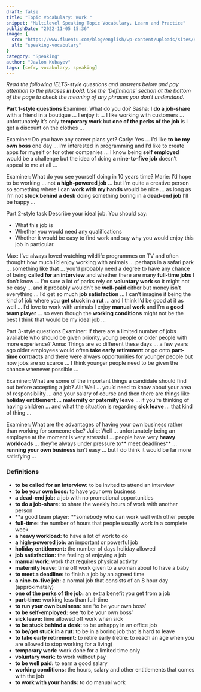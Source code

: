 ```yaml
---
draft: false
title: "Topic Vocabulary: Work "
snippet: "Multilevel Speaking Topic Vocabulary. Learn and Practice"
publishDate: "2022-11-05 15:36"
image: {
  src: "https://www.fluentu.com/blog/english/wp-content/uploads/sites/4/2023/02/english-speaking-course-online-1.jpg",
  alt: "speaking-vocabulary"
}
category: "Speaking"
author: "Javlon Kubayev"
tags: [cefr, vocabulary, speaking]
---
```



*Read the following IELTS-style questions and answers below and pay attention to the phrases **in bold**. Use the ‘Definitions’ section at the bottom of the page to check the meaning of any phrases you don’t understand.*

**Part 1-style questions**
Examiner: What do you do? Sasha: I **do a job-share** with a friend in a boutique … I enjoy it … I like working with customers … unfortunately it’s only **temporary work** but **one of the perks of the job** is I get a discount on the clothes …

Examiner: Do you have any career plans yet? Carly: Yes … I’d like **to be my own boss** one day … I’m interested in programming and I’d like to create apps for myself or for other companies … I know being **self employed** would be a challenge but the idea of doing **a nine-to-five job** doesn’t appeal to me at all …

Examiner: What do you see yourself doing in 10 years time? Marie: I’d hope to be working … not **a high-powered job** … but I’m quite a creative person so something where I can **work with my hands** would be nice … as long as I’m not **stuck behind a desk** doing something boring in **a dead-end job** I’ll be happy …

Part 2-style task
Describe your ideal job. You should say:

- What this job is
- Whether you would need any qualifications
- Whether it would be easy to find work
and say why you would enjoy this job in particular.

Max: I’ve always loved watching wildlife programmes on TV and often thought how much I’d enjoy working with animals … perhaps in a safari park … something like that … you’d probably need a degree to have any chance of being **called for an interview** and whether there are many **full-time jobs** I don’t know … I’m sure a lot of parks rely on **voluntary work** so it might not be easy … and it probably wouldn’t be **well-paid** either but money isn’t everything … I’d get so much **job satisfaction** … I can’t imagine it being the kind of job where you **get stuck in a rut** … and I think I’d be good at it as well … I’d love to work with animals I enjoy **manual work** and I’m a **good team player** … so even though the **working conditions** might not be the best I think that would be my ideal job …

Part 3-style questions
Examiner: If there are a limited number of jobs available who should be given priority, young people or older people with more experience? Anna: Things are so different these days … a few years ago older employees would often **take early retirement** or go onto **part-time contracts** and there were always opportunities for younger people but now jobs are so scarce … I think younger people need to be given the chance whenever possible …

Examiner: What are some of the important things a candidate should find out before accepting a job? Ali: Well … you’d need to know about your area of responsibility … and your salary of course and then there are things like **holiday entitlement** … **maternity or paternity leave** … if you’re thinking of having children … and what the situation is regarding **sick leave** … that kind of thing …

Examiner: What are the advantages of having your own business rather than working for someone else? Julie: Well … unfortunately being an employee at the moment is very stressful … people have very **heavy workloads** … they’re always under pressure to** meet deadlines** … **running your own business** isn’t easy … but I do think it would be far more satisfying …

### Definitions
- **to be called for an interview:** to be invited to attend an interview
- **to be your own boss:** to have your own business
- **a dead-end job:** a job with no promotional opportunities
- **to do a job-share:** to share the weekly hours of work with another person
- **a good team player: **somebody who can work well with other people
- **full-time:** the number of hours that people usually work in a complete week
- **a heavy workload:** to have a lot of work to do
- **a high-powered job:** an important or powerful job
- **holiday entitlement:** the number of days holiday allowed
- **job satisfaction:** the feeling of enjoying a job
- **manual work:** work that requires physical activity
- **maternity leave:** time off work given to a woman about to have a baby
- **to meet a deadline:** to finish a job by an agreed time
- **a nine-to-five job:** a normal job that consists of an 8 hour day (approximately)
- **one of the perks of the job:** an extra benefit you get from a job
- **part-time:** working less than full-time
- **to run your own business:** see ‘to be your own boss’
- **to be self-employed:** see ‘to be your own boss’
- **sick leave:** time allowed off work when sick
- **to be stuck behind a desk:** to be unhappy in an office job
- **to be/get stuck in a rut:** to be in a boring job that is hard to leave
- **to take early retirement:** to retire early (retire: to reach an age when you are allowed to stop working for a living)
- **temporary work:** work done for a limited time only
- **voluntary work:** to work without pay
- **to be well paid:** to earn a good salary
- **working conditions:** the hours, salary and other entitlements that comes with the job
- **to work with your hands:** to do manual work
